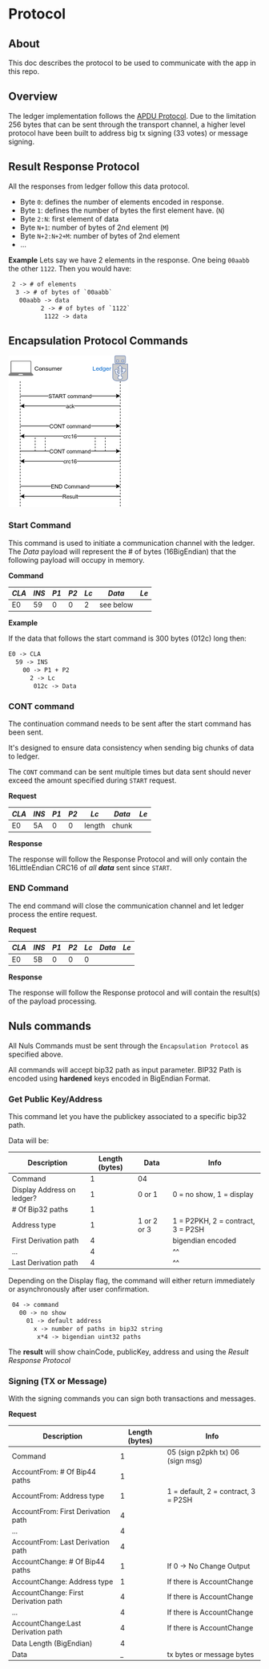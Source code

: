 # Protocol

## About

This doc describes the protocol to be used to communicate with the app in this repo.

## Overview

The ledger implementation follows the [APDU Protocol](https://en.wikipedia.org/wiki/Smart_card_application_protocol_data_unit). Due to the limitation 256 bytes that can be sent through the transport channel, a higher level protocol have been built to address big tx signing (33 votes) or message signing.

## Result Response Protocol
All the responses from ledger follow this data protocol.

 * Byte `0`: defines the number of elements encoded in response.
 * Byte `1`: defines the number of bytes the first element have. (`N`)
 * Byte `2:N`: first element of data
 * Byte `N+1`: number of bytes of 2nd element (`M`)
 * Byte `N+2:N+2+M`: number of bytes of 2nd element
 * ...

**Example**
Lets say we have 2 elements in the response. One being `00aabb` the other `1122`. Then you would have:
```
 2 -> # of elements
  3 -> # of bytes of `00aabb`
   00aabb -> data
         2 -> # of bytes of `1122`
          1122 -> data
```

## Encapsulation Protocol Commands
![Proto overview](./assets/comm-proto.png "Proto Overview")

### Start Command

This command is used to initiate a communication channel with the ledger. The *Data* payload will represent the # of bytes (16BigEndian) that the following payload will occupy in memory.

**Command**

| *CLA* | *INS*  | *P1*  | *P2* | *Lc* |  *Data*   | *Le*  |
|-------|--------|-------|------|------|-----------|-------|
|   E0  |   59   |   0   |   0  |  2   | see below |       |

**Example**

If the data that follows the start command is 300 bytes (012c) long then:
```
E0 -> CLA
  59 -> INS
    00 -> P1 + P2
      2 -> Lc
       012c -> Data
```

### CONT command

The continuation command needs to be sent after the start command has been sent.

It's designed to ensure data consistency when sending big chunks of data to ledger.

The `CONT` command can be sent multiple times but data sent should never exceed the amount specified during `START` request.

**Request**

| *CLA* | *INS*  | *P1*  | *P2* |  *Lc*  |  *Data*   | *Le*  |
|-------|--------|-------|------|--------|-----------|-------|
|   E0  |   5A   |   0   |  0   | length |   chunk   |       |

**Response**

The response will follow the Response Protocol and will only contain the 16LittleEndian CRC16 of *all __data__* sent since `START`.

### END Command

The end command will close the communication channel and let ledger process the entire request.

**Request**

| *CLA* | *INS*  | *P1*  | *P2* |  *Lc*  |  *Data*   | *Le*  |
|-------|--------|-------|------|--------|-----------|-------|
|   E0  |   5B   |   0   |  0   |   0    |           |       |

**Response**

The response will follow the Response protocol and will contain the result(s) of the payload processing.

## Nuls commands

All Nuls Commands must be sent through the `Encapsulation Protocol` as specified above.

All commands will accept bip32 path as input parameter. BIP32 Path is encoded using **hardened** keys encoded in BigEndian Format.

### Get Public Key/Address
This command let you have the publickey associated to a specific bip32 path.

Data will be:

|  Description                       | Length (bytes) |  Data       |      Info                             |
|------------------------------------|----------------|-------------|---------------------------------------|
| Command                            |       1        |   04        |                                       |
| Display Address on ledger?         |       1        | 0 or 1      | 0 = no show, 1 = display              |
| # Of Bip32 paths                   |       1        |             |                                       |
| Address type                       |       1        | 1 or 2 or 3 | 1 = P2PKH, 2 = contract, 3 = P2SH   |
| First Derivation path              |       4        |             |    bigendian encoded                  |
|               ...                  |       4        |             |           ^^                          |
| Last Derivation path               |       4        |             |           ^^                          |

Depending on the Display flag, the command will either return immediately or asynchronously after user confirmation.


```
 04 -> command
   00 -> no show
     01 -> default address
       x -> number of paths in bip32 string
        x*4 -> bigendian uint32 paths
```

The **result** will show chainCode, publicKey, address and  using the *Result Response Protocol*


### Signing (TX or Message)

With the signing commands you can sign both transactions and messages.

**Request**

|  Description                         | Length (bytes) |             Info                    |
|--------------------------------------|----------------|-------------------------------------|
| Command                              |       1        |  05 (sign p2pkh tx) 06 (sign msg)   |
| AccountFrom: # Of Bip44 paths        |       1        |                                     |
| AccountFrom: Address type            |       1        | 1 = default, 2 = contract, 3 = P2SH |
| AccountFrom: First Derivation path   |       4        |                                     |
|               ...                    |       4        |                                     |
| AccountFrom: Last Derivation path     |      4        |                                     |
| AccountChange: # Of Bip44 paths      |       1        | If 0 -> No Change Output            |
| AccountChange: Address type          |       1        | If there is AccountChange           |
| AccountChange: First Derivation path |       4        | If there is AccountChange           |
|               ...                    |       4        | If there is AccountChange           |
| AccountChange:Last Derivation path   |       4        | If there is AccountChange           |
| Data Length (BigEndian)              |       4        |                                     |
| Data                                 |       _        |  tx bytes or message bytes          |

